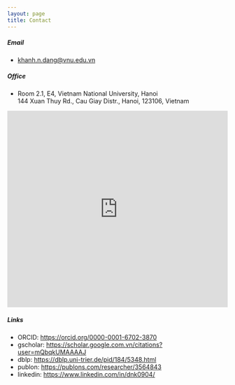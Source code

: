 ```yaml
---
layout: page
title: Contact 
---
```



##### Email

- [khanh.n.dang@vnu.edu.vn](mailto:khanh.n.dang@vnu.edu.vn)
  
##### Office

- Room 2.1, E4, Vietnam National University, Hanoi  
144 Xuan Thuy Rd., Cau Giay Distr., Hanoi, 123106, Vietnam  

<iframe src="https://www.google.com/maps/embed?pb=!1m18!1m12!1m3!1d3723.861113554082!2d105.7805135512031!3d21.03824249275995!2m3!1f0!2f0!3f0!3m2!1i1024!2i768!4f13.1!3m3!1m2!1s0x3135ab354920c233%3A0x5d0313a3bfdc4f37!2sVNU%20University%20of%20Engineering%20and%20Technology!5e0!3m2!1sen!2s!4v1621681710447!5m2!1sen!2s" width="100%" class="rounded" height="450" style="border:0;" allowfullscreen="" loading="lazy"></iframe>


##### Links

- ORCID: <https://orcid.org/0000-0001-6702-3870> 
- gscholar: <https://scholar.google.com.vn/citations?user=mQbqkUMAAAAJ> 
- dblp: <https://dblp.uni-trier.de/pid/184/5348.html>
- publon: <https://publons.com/researcher/3564843>
- linkedin: <https://www.linkedin.com/in/dnk0904/>

